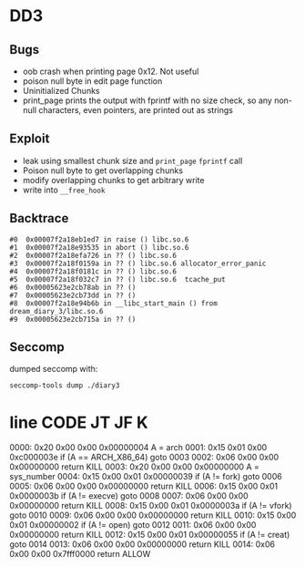 # DD3


## Bugs
- oob crash when printing page 0x12. Not useful
- poison null byte in edit page function
- Uninitialized Chunks
- print_page prints the output with fprintf with no size check, so any non-null characters, even pointers, are printed out as strings

## Exploit
- leak using smallest chunk size and `print_page` `fprintf` call
- Poison null byte to get overlapping chunks
- modify overlapping chunks to get arbitrary write
- write into `__free_hook`


## Backtrace
```
#0  0x00007f2a18eb1ed7 in raise () libc.so.6
#1  0x00007f2a18e93535 in abort () libc.so.6
#2  0x00007f2a18efa726 in ?? () libc.so.6
#3  0x00007f2a18f0159a in ?? () libc.so.6 allocator_error_panic
#4  0x00007f2a18f0181c in ?? () libc.so.6
#5  0x00007f2a18f032c7 in ?? () libc.so.6  tcache_put
#6  0x00005623e2cb78ab in ?? ()
#7  0x00005623e2cb73dd in ?? ()
#8  0x00007f2a18e94b6b in __libc_start_main () from dream_diary_3/libc.so.6
#9  0x00005623e2cb715a in ?? ()
```


## Seccomp
dumped seccomp with:
```sh
seccomp-tools dump ./diary3
```

 line  CODE  JT   JF      K
=================================
 0000: 0x20 0x00 0x00 0x00000004  A = arch
 0001: 0x15 0x01 0x00 0xc000003e  if (A == ARCH_X86_64) goto 0003
 0002: 0x06 0x00 0x00 0x00000000  return KILL
 0003: 0x20 0x00 0x00 0x00000000  A = sys_number
 0004: 0x15 0x00 0x01 0x00000039  if (A != fork) goto 0006
 0005: 0x06 0x00 0x00 0x00000000  return KILL
 0006: 0x15 0x00 0x01 0x0000003b  if (A != execve) goto 0008
 0007: 0x06 0x00 0x00 0x00000000  return KILL
 0008: 0x15 0x00 0x01 0x0000003a  if (A != vfork) goto 0010
 0009: 0x06 0x00 0x00 0x00000000  return KILL
 0010: 0x15 0x00 0x01 0x00000002  if (A != open) goto 0012
 0011: 0x06 0x00 0x00 0x00000000  return KILL
 0012: 0x15 0x00 0x01 0x00000055  if (A != creat) goto 0014
 0013: 0x06 0x00 0x00 0x00000000  return KILL
 0014: 0x06 0x00 0x00 0x7fff0000  return ALLOW

